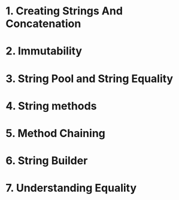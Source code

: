 
# 1. Creating Strings And Concatenation
# 2. Immutability
# 3. String Pool and String Equality
# 4. String methods
# 5. Method Chaining
# 6. String Builder
# 7. Understanding Equality








